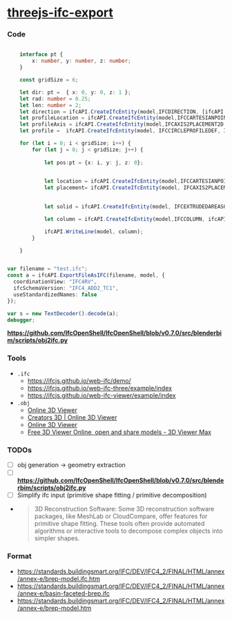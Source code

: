[threejs-ifc-export](https://dirkarnez.github.io/threejs-ifc-export/)
=====================================================================
### Code
```ts

    interface pt {
        x: number, y: number, z: number;
    }

    const gridSize = 6;

    let dir: pt =  { x: 0, y: 0, z: 1 };
    let rad: number = 0.25;
    let len: number = 2;
    let direction = ifcAPI.CreateIfcEntity(model,IFCDIRECTION, [ifcAPI.CreateIfcType(model,IFCREAL,dir.x), ifcAPI.CreateIfcType(model,IFCREAL,dir.y), ifcAPI.CreateIfcType(model,IFCREAL,dir.z)]);
    let profileLocation = ifcAPI.CreateIfcEntity(model,IFCCARTESIANPOINT, [ifcAPI.CreateIfcType(model,IFCLENGTHMEASURE,0), ifcAPI.CreateIfcType(model,IFCLENGTHMEASURE,0)]);
    let profileAxis = ifcAPI.CreateIfcEntity(model,IFCAXIS2PLACEMENT2D, profileLocation, null);
    let profile =  ifcAPI.CreateIfcEntity(model, IFCCIRCLEPROFILEDEF, IFC4.IfcProfileTypeEnum.AREA, ifcAPI.CreateIfcType(model,IFCLABEL,'column-prefab'), profileAxis, ifcAPI.CreateIfcType(model,IFCPOSITIVELENGTHMEASURE,rad));   

    for (let i = 0; i < gridSize; i++) {
        for (let j = 0; j < gridSize; j++) {
        
            let pos:pt = {x: i, y: j, z: 0};
       

            let location = ifcAPI.CreateIfcEntity(model,IFCCARTESIANPOINT, [ifcAPI.CreateIfcType(model,IFCLENGTHMEASURE,pos.x), ifcAPI.CreateIfcType(model,IFCLENGTHMEASURE,pos.y),ifcAPI.CreateIfcType(model,IFCLENGTHMEASURE,pos.z)]);
            let placement= ifcAPI.CreateIfcEntity(model, IFCAXIS2PLACEMENT3D, location, null, null);
            

            let solid = ifcAPI.CreateIfcEntity(model, IFCEXTRUDEDAREASOLID, profile, placement, direction, ifcAPI.CreateIfcType(model,IFCPOSITIVELENGTHMEASURE,len));

            let column = ifcAPI.CreateIfcEntity(model,IFCCOLUMN, ifcAPI.CreateIfcType(model, IFCGLOBALLYUNIQUEID,"GUID"), null,ifcAPI.CreateIfcType(model,IFCLABEL,"name"),null, ifcAPI.CreateIfcType(model,IFCLABEL,"label"),  placement, solid,ifcAPI.CreateIfcType(model,IFCIDENTIFIER,"sadf"), null);

            ifcAPI.WriteLine(model, column);
        }

    }


var filename = "test.ifc";
const a = ifcAPI.ExportFileAsIFC(filename, model, {
  coordinationView: "IFC4RV",
  ifcSchemaVersion: "IFC4_ADD2_TC1",
  useStandardizedNames: false
});

var s = new TextDecoder().decode(a);
debugger;
```

**https://github.com/IfcOpenShell/IfcOpenShell/blob/v0.7.0/src/blenderbim/scripts/obj2ifc.py**
### Tools
- `.ifc`
  - https://ifcjs.github.io/web-ifc/demo/
  - https://ifcjs.github.io/web-ifc-three/example/index
  - https://ifcjs.github.io/web-ifc-viewer/example/index
- `.obj`
  - [Online 3D Viewer](https://fetchcfd.com/3d-viewer)
  - [Creators 3D | Online 3D Viewer](https://www.creators3d.com/online-viewer)
  - [Online 3D Viewer](https://3dviewer.net/)
  - [Free 3D Viewer Online, open and share models - 3D Viewer Max](https://3dviewermax.com/)
### TODOs
- [ ] obj generation -> geometry extraction
- [ ] **https://github.com/IfcOpenShell/IfcOpenShell/blob/v0.7.0/src/blenderbim/scripts/obj2ifc.py**
- [ ] Simplify ifc input (primitive shape fitting / primitive decomposition)
 - > 3D Reconstruction Software: Some 3D reconstruction software packages, like MeshLab or CloudCompare, offer features for primitive shape fitting. These tools often provide automated algorithms or interactive tools to decompose complex objects into simpler shapes.
### Format
- https://standards.buildingsmart.org/IFC/DEV/IFC4_2/FINAL/HTML/annex/annex-e/brep-model.ifc.htm
- https://standards.buildingsmart.org/IFC/DEV/IFC4_2/FINAL/HTML/annex/annex-e/basin-faceted-brep.ifc
- https://standards.buildingsmart.org/IFC/DEV/IFC4_2/FINAL/HTML/annex/annex-e/brep-model.htm

